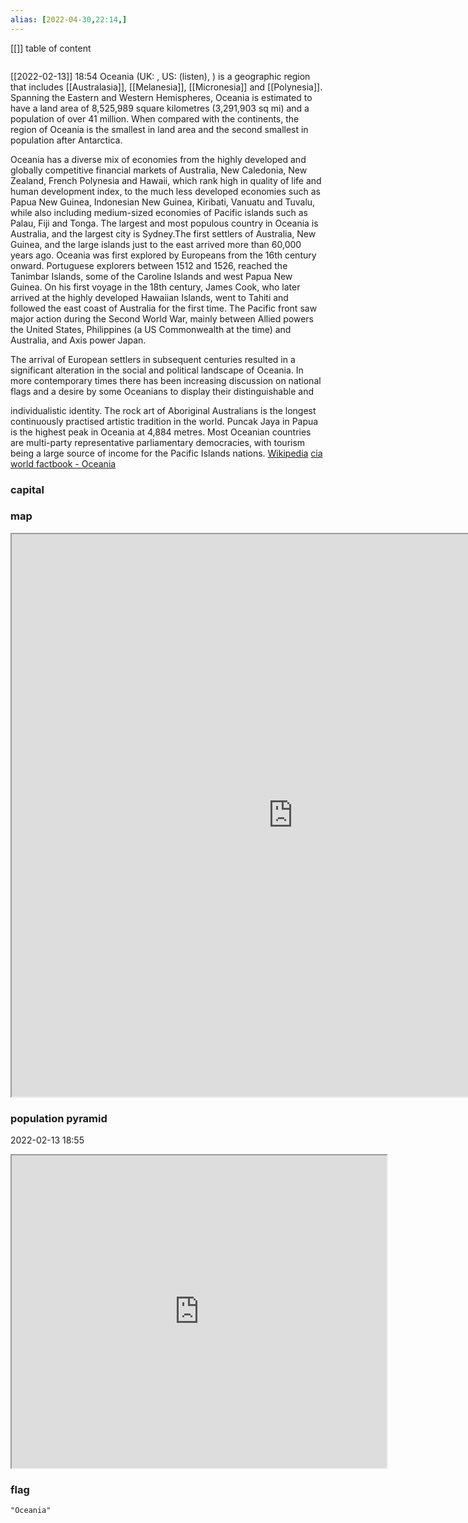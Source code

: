 ```yaml
---
alias: [2022-04-30,22:14,]
---
```

[[]]
table of content
```toc
```
[[2022-02-13]] 18:54
Oceania (UK: , US:  (listen), ) is a geographic region that includes [[Australasia]], [[Melanesia]], [[Micronesia]] and [[Polynesia]]. Spanning the Eastern and Western Hemispheres, Oceania is estimated to have a land area of 8,525,989 square kilometres (3,291,903 sq mi) and a population of over 41 million. When compared with the continents, the region of Oceania is the smallest in land area and the second smallest in population after Antarctica.

Oceania has a diverse mix of economies from the highly developed and globally competitive financial markets of Australia, New Caledonia, New Zealand, French Polynesia and Hawaii, which rank high in quality of life and human development index, to the much less developed economies such as Papua New Guinea, Indonesian New Guinea, Kiribati, Vanuatu and Tuvalu, while also including medium-sized economies of Pacific islands such as Palau, Fiji and Tonga. The largest and most populous country in Oceania is Australia, and the largest city is Sydney.The first settlers of Australia, New Guinea, and the large islands just to the east arrived more than 60,000 years ago. Oceania was first explored by Europeans from the 16th century onward. Portuguese explorers between 1512 and 1526, reached the Tanimbar Islands, some of the Caroline Islands and west Papua New Guinea. On his first voyage in the 18th century, James Cook, who later arrived at the highly developed Hawaiian Islands, went to Tahiti and followed the east coast of Australia for the first time. The Pacific front saw major action during the Second World War, mainly between Allied powers the United States, Philippines (a US Commonwealth at the time) and Australia, and Axis power Japan.

The arrival of European settlers in subsequent centuries resulted in a significant alteration in the social and political landscape of Oceania. In more contemporary times there has been increasing discussion on national flags and a desire by some Oceanians to display their distinguishable and

individualistic identity. The rock art of Aboriginal Australians is the longest continuously practised artistic tradition in the world. Puncak Jaya in Papua is the highest peak in Oceania at 4,884 metres. Most Oceanian countries are multi-party representative parliamentary democracies, with tourism being a large source of income for the Pacific Islands nations.
[Wikipedia](https://en.wikipedia.org/wiki/Oceania)
[cia world factbook - Oceania](https://www.cia.gov/the-world-factbook/countries/Oceania)
### capital

### map
<iframe src="https://duckduckgo.com/?t=ffab&q=Oceania&ia=web&iaxm=about" width="900" height="900" ></iframe>

### population pyramid

2022-02-13 18:55

<iframe src="https://www.populationpyramid.net/Oceania/2019/" width="600" height="500" ></iframe>

### flag

```query
"Oceania"
```